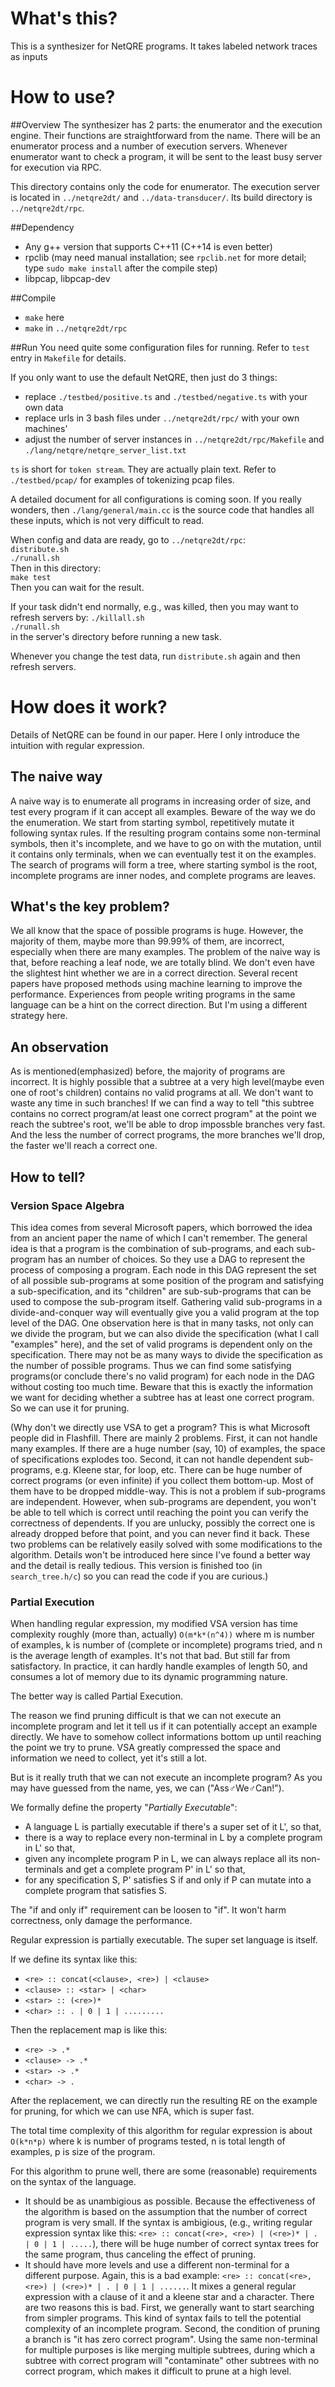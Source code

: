 # What's this?
This is a synthesizer for NetQRE programs. It takes labeled network traces as inputs

# How to use?

##Overview
The synthesizer has 2 parts: the enumerator and the execution engine. Their functions are
straightforward from the name. There will be an enumerator process and a number of 
execution servers. Whenever enumerator want to check a program, it will be sent to the 
least busy server for execution via RPC.

This directory contains only the code for enumerator. The execution server is located
in `../netqre2dt/` and `../data-transducer/`. Its build directory is `../netqre2dt/rpc`.

##Dependency
- Any g++ version that supports C++11 (C++14 is even better)
- rpclib (may need manual installation; see `rpclib.net` for more detail; type `sudo make install` after the compile step)
- libpcap, libpcap-dev

##Compile
- `make` here
- `make` in `../netqre2dt/rpc`

##Run
You need quite some configuration files for running. Refer to `test` entry in `Makefile` for
details. 

If you only want to use the default NetQRE, then just do 3 things:
- replace `./testbed/positive.ts` and `./testbed/negative.ts` with your own data
- replace urls in 3 bash files under `../netqre2dt/rpc/` with your own machines'
- adjust the number of server instances in `../netqre2dt/rpc/Makefile` and `./lang/netqre/netqre_server_list.txt`

`ts` is short for `token stream`. They are actually plain text. Refer to `./testbed/pcap/` 
for examples of tokenizing pcap files.

A detailed document for all configurations is coming soon. If you really wonders, then
`./lang/general/main.cc` is the source code that handles all these inputs, which is not very
difficult to read.

When config and data are ready, go to `../netqre2dt/rpc`:   
`distribute.sh`    
`./runall.sh`    
Then in this directory:    
`make test`   
Then you can wait for the result.   

If your task didn't end normally, e.g., was killed, then you may want to refresh servers by:
`./killall.sh`   
`./runall.sh`   
in the server's directory before running a new task.

Whenever you change the test data, run `distribute.sh` again and then
refresh servers.


# How does it work?

Details of NetQRE can be found in our paper. Here I only introduce the intuition with regular
expression.

## The naive way
A naive way is to enumerate all programs in increasing order of size, and test every program
if it can accept all examples. Beware of the way we do the enumeration. We start from starting
symbol, repetitively mutate it following syntax rules. If the resulting program contains some 
non-terminal symbols, then it's incomplete, and we have to go on with the mutation, until it 
contains only terminals, when we can eventually test it on the examples. The search of programs 
will form a tree, where starting symbol is the root, incomplete programs are inner nodes, and 
complete programs are leaves.

## What's the key problem?
We all know that the space of possible programs is huge. However, the majority of them, maybe 
more than 99.99% of them, are incorrect, especially when there are many examples. The problem 
of the naive way is that, before reaching a leaf node, we are totally blind. We don't even have 
the slightest hint whether we are in a correct direction. Several recent papers have proposed 
methods using machine learning to improve the performance. Experiences from people writing 
programs in the same language can be a hint on the correct direction. But I'm using a different 
strategy here.

## An observation
As is mentioned(emphasized) before, the majority of programs are incorrect. It is highly possible 
that a subtree at a very high level(maybe even one of root's children) contains no valid programs 
at all.
We don't want to waste any time in such branches!
If we can find a way to tell "this subtree contains no correct program/at least one correct program"
at the point we reach the subtree's root, we'll be able to drop impossble branches very fast. And 
the less the number of correct programs, the more branches we'll drop, the faster we'll reach a 
correct one.

## How to tell?

### Version Space Algebra
This idea comes from several Microsoft papers, which borrowed the idea from an ancient paper
the name of which I can't remember. The general idea is that a program is the combination of 
sub-programs, and each sub-program has an number of choices. So they use a DAG to represent the 
process of composing a program. Each node in this DAG represent the set of all possible 
sub-programs at some position of the program and satisfying a sub-specification, and its "children" 
are sub-sub-programs that can be used to compose the sub-program itself. Gathering valid sub-programs 
in a divide-and-conquer way will eventually give you a valid program at the top level of the DAG.
One observation here is that in many tasks, not only can we divide the program, but we can 
also divide the specification (what I call "examples" here), and the set of valid programs is 
dependent only on the specification. There may not be as many ways to divide the specification as 
the number of possible programs. Thus we can find some satisfying programs(or conclude there's no
valid program) for each node in the DAG without costing too much time. Beware that this is
exactly the information we want for deciding whether a subtree has at least one correct program.
So we can use it for pruning.

(Why don't we directly use VSA to get a program? This is what Microsoft people did in Flashfill. 
There are mainly 2 problems. First, it can not handle many examples. If there are a huge number (say, 10) 
of examples, the space of specifications explodes too. Second, it can not handle dependent 
sub-programs, e.g. Kleene star, for loop, etc. There can be huge number of correct programs 
(or even infinite) if you collect them bottom-up. Most of them have to be dropped middle-way. 
This is not a problem if sub-programs are independent. However, when sub-programs are dependent, 
you won't be able to tell which is correct until reaching the point you can verify the correctness
of dependents. If you are unlucky, possibly the correct one is already dropped before that point,
and you can never find it back. These two problems can be relatively easily solved with some 
modifications to the algorithm. Details won't be introduced here since I've found a better 
way and the detail is really tedious. This version is finished too (in `search_tree.h/c`) so
you can read the code if you are curious.)

### Partial Execution
When handling regular expression, my modified VSA version has time complexity roughly (more than, actually)
`O(m*k*(n^4))` where m is number of examples, k is number of (complete or incomplete) programs tried, 
and n is the average length of examples. It's not that bad. But still far from satisfactory.
In practice, it can hardly handle examples of length 50, and consumes a lot of memory due to its dynamic
programming nature.

The better way is called Partial Execution. 

The reason we find pruning difficult is that we can not execute an incomplete program and let it 
tell us if it can potentially accept an example directly. We have to somehow collect informations
bottom up until reaching the point we try to prune. VSA greatly compressed the space and information
we need to collect, yet it's still a lot.

But is it really truth that we can not execute an incomplete program? As you may have guessed from
the name, yes, we can ("Ass♂We♂Can!").

We formally define the property "*Partially Executable*": 
- A language L is partially executable if there's a super set of it L',
so that,
- there is a way to replace every non-terminal in L by a complete program in L'
so that,
- given any incomplete program P in L, we can always replace all its non-terminals and get a complete program P' in L'
so that,
- for any specification S, P' satisfies S if and only if P can mutate into a complete program that satisfies S.

The "if and only if" requirement can be loosen to "if". It won't harm correctness, only damage the performance.

Regular expression is partially executable. The super set language is itself.

If we define its syntax like this:
- `<re> :: concat(<clause>, <re>) | <clause>`
- `<clause> :: <star> | <char>`
- `<star> :: (<re>)*`
- `<char> :: . | 0 | 1 | .........`

Then the replacement map is like this:
- `<re> -> .*`
- `<clause> -> .*`
- `<star> -> .*`
- `<char> -> .`

After the replacement, we can directly run the resulting RE on the example for pruning, for which we can use
NFA, which is super fast.

The total time complexity of this algorithm for regular expression is about `O(k*n*p)` where k is number of programs
tested, n is total length of examples, p is size of the program.

For this algorithm to prune well, there are some (reasonable) requirements on the syntax of the language.
- It should be as unambigious as possible. Because the effectiveness of the algorithm is based on the assumption
	that the number of correct program is very small. If the syntax is ambigious, (e.g., writing regular expression
	syntax like this: `<re> :: concat(<re>, <re>) | (<re>)* | . | 0 | 1 | .....`), there will be huge number of correct syntax
	trees for the same program, thus canceling the effect of pruning.
- It should have more levels and use a different non-terminal for a different purpose. Again, this is a bad example:
	`<re> :: concat(<re>, <re>) | (<re>)* | . | 0 | 1 | ......`. It mixes a general regular expression with a clause 
	of it and a kleene star and a character. There are two reasons this is bad. First, we generally want to start searching
	from simpler programs. This kind of syntax fails to tell the potential complexity of an incomplete program.
	Second, the condition of pruning a branch is "it has zero correct program". Using the same non-terminal for multiple
	purposes is like merging multiple subtrees, during which a subtree with correct program will "contaminate" other subtrees
	with no correct program, which makes it difficult to prune at a high level.

